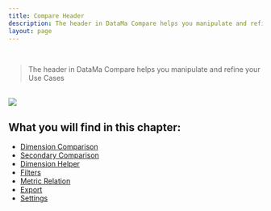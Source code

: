```yaml
---
title: Compare Header
description: The header in DataMa Compare helps you manipulate and refine your Use Cases
layout: page
---
```



<br>

> The header in DataMa Compare helps you manipulate and refine your Use Cases

<br>

<img src="{{site.url}}/{{site.baseurl}}/core_app/new/compare/interface/images/compare_header.jpg">

<br>

## What you will find in this chapter: 

- [Dimension Comparison]({{site.url}}/{{site.baseurl}}/core_app/new/compare/interface/subheader/dimension_comparison.html)
- [Secondary Comparison]({{site.url}}/{{site.baseurl}}/core_app/new/compare/interface/subheader/secondary_comparison.html)
- [Dimension Helper]({{site.url}}/{{site.baseurl}}/core_app/new/compare/interface/subheader/dimension_helper.html)
- [Filters]({{site.url}}/{{site.baseurl}}/core_app/new/compare/interface/subheader/filters.html)
- [Metric Relation]({{site.url}}/{{site.baseurl}}/core_app/new/compare/interface/subheader/metrics_relation.html)
- [Export]({{site.url}}/{{site.baseurl}}/core_app/new/compare/interface/subheader/export.html)
- [Settings]({{site.url}}/{{site.baseurl}}/core_app/new/compare/interface/subheader/settings.html)